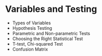# Variables and Testing
- Types of Variables
- Hypothesis Testing
- Parametric and Non-parametric Tests
- Choosing the Right Statistical Test
- T-test, Chi-squared Test
- Confusion Matrix
